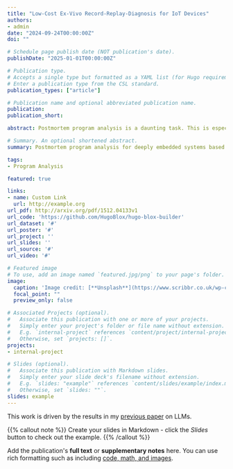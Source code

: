 ```yaml
---
title: "Low-Cost Ex-Vivo Record-Replay-Diagnosis for IoT Devices"
authors:
- admin
date: "2024-09-24T00:00:00Z"
doi: ""

# Schedule page publish date (NOT publication's date).
publishDate: "2025-01-01T00:00:00Z"

# Publication type.
# Accepts a single type but formatted as a YAML list (for Hugo requirements).
# Enter a publication type from the CSL standard.
publication_types: ["article"]

# Publication name and optional abbreviated publication name.
publication: 
publication_short: 

abstract: Postmortem program analysis is a daunting task. This is especially true for deeply embedded systems which lack basic facilities to record the context at crash points, not to mention advanced mechanisms such as program tracing that can record the problematic instruction trace ahead of the crash. Worse, without basic hardware features to promptly capture faulty states, the device can execute for days after a memory corruption happens, making fault diagnosis even harder. This paper presents μ RnR, a lightweight ex-vivo record-and-replay architecture for deeply embedded IoT devices, with a primary application on effortless postmortem fault diagnosis. We target a popular IoT architecture in which IoT devices are locally managed by a centralized hub or edge, which further connects to the cloud for remote functions. In these systems, the attack payload carried on external inputs also passes through the IoT hub. Therefore, our system leverages the IoT hub to collect these suspicious external inputs, with which we try to recover the execution trace before the crash. Although edge observable inputs are not sufficient to fully replay previous execution, we found that the rest device inputs including internal hardware signals can be inferred via program analysis techniques. To demonstrate the application of μRnR, we also developed a bug diagnosis system named μARCUS, which uses the recovered execution trace to find the root cause of crashed execution. Our prototype shows promising results in terms of both trace reconstruction and bug diagnosis.

# Summary. An optional shortened abstract.
summary: Postmortem program analysis for deeply embedded systems based on Record-Replay-Diagnosis.

tags:
- Program Analysis

featured: true

links:
- name: Custom Link
  url: http://example.org
url_pdf: http://arxiv.org/pdf/1512.04133v1
url_code: 'https://github.com/HugoBlox/hugo-blox-builder'
url_dataset: '#'
url_poster: '#'
url_project: ''
url_slides: ''
url_source: '#'
url_video: '#'

# Featured image
# To use, add an image named `featured.jpg/png` to your page's folder. 
image:
  caption: 'Image credit: [**Unsplash**](https://www.scribbr.co.uk/wp-content/uploads/2023/11/root-cause-analysis-preview.webp)'
  focal_point: ""
  preview_only: false

# Associated Projects (optional).
#   Associate this publication with one or more of your projects.
#   Simply enter your project's folder or file name without extension.
#   E.g. `internal-project` references `content/project/internal-project/index.md`.
#   Otherwise, set `projects: []`.
projects:
- internal-project

# Slides (optional).
#   Associate this publication with Markdown slides.
#   Simply enter your slide deck's filename without extension.
#   E.g. `slides: "example"` references `content/slides/example/index.md`.
#   Otherwise, set `slides: ""`.
slides: example
---
```


This work is driven by the results in my [previous paper](/publication/conference-paper/) on LLMs.

{{% callout note %}}
Create your slides in Markdown - click the *Slides* button to check out the example.
{{% /callout %}}

Add the publication's **full text** or **supplementary notes** here. You can use rich formatting such as including [code, math, and images](https://docs.hugoblox.com/content/writing-markdown-latex/).
